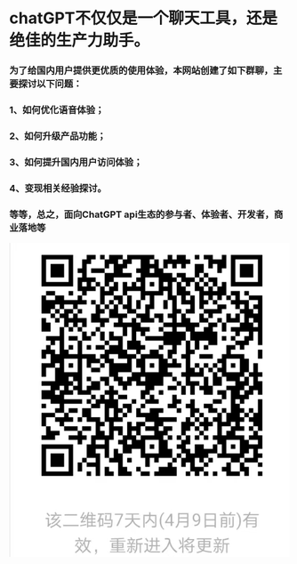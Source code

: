 # chatGPT不仅仅是一个聊天工具，还是绝佳的生产力助手。

### 为了给国内用户提供更优质的使用体验，本网站创建了如下群聊，主要探讨以下问题：

### 1、如何优化语音体验；

### 2、如何升级产品功能；

### 3、如何提升国内用户访问体验；

### 4、变现相关经验探讨。

### 等等，总之，面向ChatGPT api生态的参与者、体验者、开发者，商业落地等
<img src="https://github.com/chatFunny/runchat.fun/blob/main/wechat_group.jpg" width="745" alt="pipline"/> 
